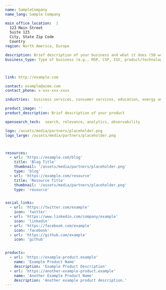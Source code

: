 ```yaml
---
name: SampleCompany
name_long: Sample Company

main_office_location:  |
  123 Main Street
  Suite 123
  City, State Zip Code
  Country
region: North America, Europe 

description: Brief description of your business and what it does (50 words or less).
business_type: Type of business (e.g., MSP, CSP, ISV, product/technology, services organization, other). If other, please define.



link: http://example.com

contact: example@acme.com
contact_phone: x-xxx-xxx-xxxx

industries:  business services, consumer services, education, energy and utilities, financial services, healthcare, media and entertainment, public sector, non-profit, retail, software and technology

product_image: ''
product_description: Brief description of your product

opensearch_tech:  search, relevance, analytics, observability

logo: /assets/media/partners/placeholder.png
logo_large: /assets/media/partners/placeholder.png



resources:
  - url: 'https://example.com/blog'
    title: 'Blog Title'
    thumbnail: '/assets/media/partners/placeholder.png'
    type: 'blog'
  - url: 'https://example.com/resource'
    title: 'Resource Title'
    thumbnail: '/assets/media/partners/placeholder.png'
    type: 'resource'


social_links:
  - url: 'https://twitter.com/example'
    icon: 'twitter'
  - url: 'https://www.linkedin.com/company/example'
    icon: 'linkedin'
  - url: 'https://facebook.com/example'
    icon: 'facebook'
  - url: 'https://github.com/example'
    icon: 'github'


products:
  - url: 'https://example-product.example'
    name: 'Example Product Name'
    description: 'Example Product Description'
  - url: 'https://another-example-product.example'
    name: 'Another Example Product Name'
    description: 'Another example product description.'
---
```

